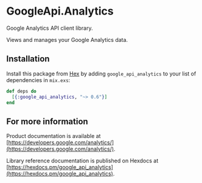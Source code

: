 # GoogleApi.Analytics

Google Analytics API client library.

Views and manages your Google Analytics data.

## Installation

Install this package from [Hex](https://hex.pm) by adding
`google_api_analytics` to your list of dependencies in `mix.exs`:

```elixir
def deps do
  [{:google_api_analytics, "~> 0.6"}]
end
```

## For more information

Product documentation is available at [https://developers.google.com/analytics/](https://developers.google.com/analytics/).

Library reference documentation is published on Hexdocs at
[https://hexdocs.pm/google_api_analytics](https://hexdocs.pm/google_api_analytics).
